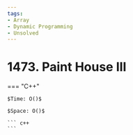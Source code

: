 ```yaml
---
tags:
- Array
- Dynamic Programming
- Unsolved
---
```



# 1473. Paint House III

=== "C++"

    $Time: O()$

    $Space: O()$

    ``` c++
    ```